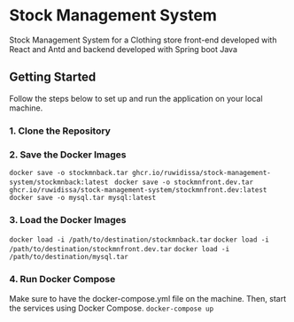 # Stock Management System

Stock Management System for a Clothing store front-end developed with React and Antd and backend developed with Spring boot Java

## Getting Started

Follow the steps below to set up and run the application on your local machine.

### 1. Clone the Repository

### 2. Save the Docker Images

`docker save -o stockmnback.tar ghcr.io/ruwidissa/stock-management-system/stockmnback:latest `
`docker save -o stockmnfront.dev.tar ghcr.io/ruwidissa/stock-management-system/stockmnfront.dev:latest `
`docker save -o mysql.tar mysql:latest`

### 3. Load the Docker Images

`docker load -i /path/to/destination/stockmnback.tar`
`docker load -i /path/to/destination/stockmnfront.dev.tar`
`docker load -i /path/to/destination/mysql.tar`

### 4. Run Docker Compose
Make sure to have the docker-compose.yml file on the machine. Then, start the services using Docker Compose.
`docker-compose up
`
